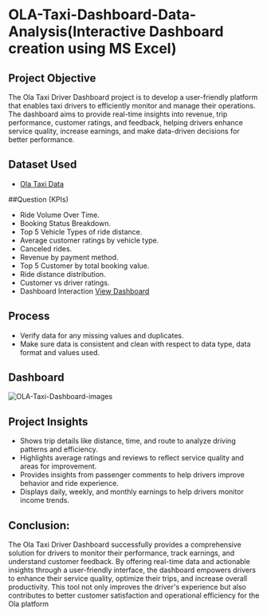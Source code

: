 # OLA-Taxi-Dashboard-Data-Analysis(Interactive Dashboard creation using MS Excel)

## Project Objective
The Ola Taxi Driver Dashboard project is to develop a user-friendly platform that enables taxi drivers to efficiently monitor and manage their operations. The dashboard aims to provide real-time insights into revenue, trip performance, customer ratings, and feedback, helping drivers enhance service quality, increase earnings, and make data-driven decisions for better performance.

## Dataset Used
- <a href="https://github.com/VishalMakwana1833/OLA-Taxi-Dashboard/blob/main/OLA%20Data%20Analysis.xlsx">Ola Taxi Data</a>

##Question (KPIs)
- Ride Volume Over Time.
- Booking Status Breakdown.
- Top 5 Vehicle Types of ride distance.
- Average customer ratings by vehicle type.
- Canceled rides.
- Revenue by payment method.
- Top 5 Customer by total booking value.
- Ride distance distribution.
- Customer vs driver ratings.
- Dashboard Interaction <a href="https://github.com/VishalMakwana1833/OLA-Taxi-Dashboard/blob/main/OLA-Taxi-Dashboard-images.jpg">View Dashboard</a>

## Process
- Verify data for any missing values and duplicates.
- Make sure data is consistent and clean with respect to data type, data format and values used.

## Dashboard
![OLA-Taxi-Dashboard-images](https://github.com/user-attachments/assets/db986e53-d394-4894-a072-12f19205afef)

## Project Insights
- Shows trip details like distance, time, and route to analyze driving patterns and efficiency.
- Highlights average ratings and reviews to reflect service quality and areas for improvement.
- Provides insights from passenger comments to help drivers improve behavior and ride experience.
- Displays daily, weekly, and monthly earnings to help drivers monitor income trends.

## Conclusion:
The Ola Taxi Driver Dashboard successfully provides a comprehensive solution for drivers to monitor their performance, track earnings, and understand customer feedback. By offering real-time data and actionable insights through a user-friendly interface, the dashboard empowers drivers to enhance their service quality, optimize their trips, and increase overall productivity. This tool not only improves the driver's experience but also contributes to better customer satisfaction and operational efficiency for the Ola platform

